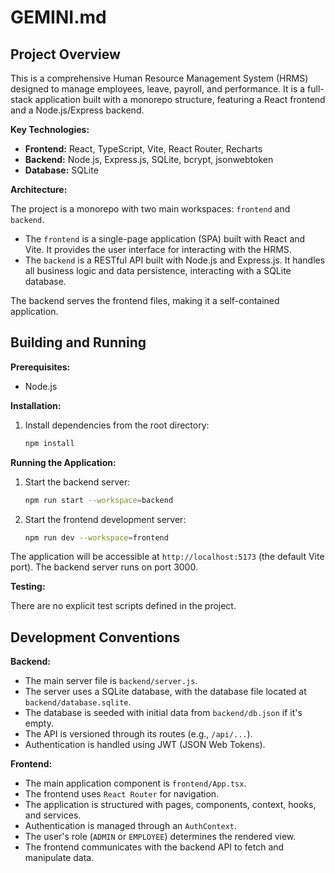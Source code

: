 # GEMINI.md

## Project Overview

This is a comprehensive Human Resource Management System (HRMS) designed to manage employees, leave, payroll, and performance. It is a full-stack application built with a monorepo structure, featuring a React frontend and a Node.js/Express backend.

**Key Technologies:**

*   **Frontend:** React, TypeScript, Vite, React Router, Recharts
*   **Backend:** Node.js, Express.js, SQLite, bcrypt, jsonwebtoken
*   **Database:** SQLite

**Architecture:**

The project is a monorepo with two main workspaces: `frontend` and `backend`.

*   The `frontend` is a single-page application (SPA) built with React and Vite. It provides the user interface for interacting with the HRMS.
*   The `backend` is a RESTful API built with Node.js and Express.js. It handles all business logic and data persistence, interacting with a SQLite database.

The backend serves the frontend files, making it a self-contained application.

## Building and Running

**Prerequisites:**

*   Node.js

**Installation:**

1.  Install dependencies from the root directory:
    ```bash
    npm install
    ```

**Running the Application:**

1.  Start the backend server:
    ```bash
    npm run start --workspace=backend
    ```
2.  Start the frontend development server:
    ```bash
    npm run dev --workspace=frontend
    ```

The application will be accessible at `http://localhost:5173` (the default Vite port). The backend server runs on port 3000.

**Testing:**

There are no explicit test scripts defined in the project.

## Development Conventions

**Backend:**

*   The main server file is `backend/server.js`.
*   The server uses a SQLite database, with the database file located at `backend/database.sqlite`.
*   The database is seeded with initial data from `backend/db.json` if it's empty.
*   The API is versioned through its routes (e.g., `/api/...`).
*   Authentication is handled using JWT (JSON Web Tokens).

**Frontend:**

*   The main application component is `frontend/App.tsx`.
*   The frontend uses `React Router` for navigation.
*   The application is structured with pages, components, context, hooks, and services.
*   Authentication is managed through an `AuthContext`.
*   The user's role (`ADMIN` or `EMPLOYEE`) determines the rendered view.
*   The frontend communicates with the backend API to fetch and manipulate data.

